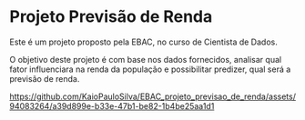 # Projeto Previsão de Renda

Este é um projeto proposto pela EBAC, no curso de Cientista de Dados.

O objetivo deste projeto é com base nos dados fornecidos, analisar qual fator influenciara na renda da população e possibilitar predizer, qual será a previsão de renda.






https://github.com/KaioPauloSilva/EBAC_projeto_previsao_de_renda/assets/94083264/a39d899e-b33e-47b1-be82-1b4be25aa1d1

